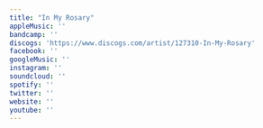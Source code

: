 ```yaml
---
title: "In My Rosary"
appleMusic: ''
bandcamp: ''
discogs: 'https://www.discogs.com/artist/127310-In-My-Rosary'
facebook: ''
googleMusic: ''
instagram: ''
soundcloud: ''
spotify: ''
twitter: ''
website: ''
youtube: ''
---
```

